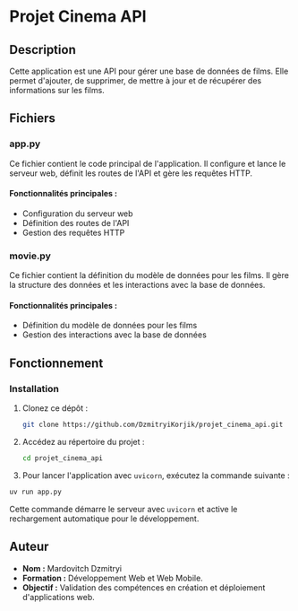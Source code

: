 # Projet Cinema API

## Description

Cette application est une API pour gérer une base de données de films. Elle permet d'ajouter, de supprimer, de mettre à jour et de récupérer des informations sur les films.

## Fichiers

### app.py

Ce fichier contient le code principal de l'application. Il configure et lance le serveur web, définit les routes de l'API et gère les requêtes HTTP.

#### Fonctionnalités principales :

- Configuration du serveur web
- Définition des routes de l'API
- Gestion des requêtes HTTP

### movie.py

Ce fichier contient la définition du modèle de données pour les films. Il gère la structure des données et les interactions avec la base de données.

#### Fonctionnalités principales :

- Définition du modèle de données pour les films
- Gestion des interactions avec la base de données

## Fonctionnement

### Installation

1. Clonez ce dépôt :
   ```bash
   git clone https://github.com/DzmitryiKorjik/projet_cinema_api.git
   ```
2. Accédez au répertoire du projet :
   ```bash
   cd projet_cinema_api
   ```
3. Pour lancer l'application avec `uvicorn`, exécutez la commande suivante :
```bash
uv run app.py
```

Cette commande démarre le serveur avec `uvicorn` et active le rechargement automatique pour le développement.

## Auteur

- **Nom :** Mardovitch Dzmitryi
- **Formation :** Développement Web et Web Mobile.
- **Objectif :** Validation des compétences en création et déploiement d'applications web.